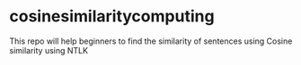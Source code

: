 # cosinesimilaritycomputing
This repo will help beginners to find the similarity of sentences using Cosine similarity using NTLK

